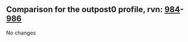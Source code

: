 ## Comparison for the outpost0 profile, rvn: [984](https://github.com/PRO100KatYT/FortniteProfileRevisions/tree/main/profiles/outpost0/984%20outpost0.json)-[986](https://github.com/PRO100KatYT/FortniteProfileRevisions/tree/main/profiles/outpost0/986%20outpost0.json)

No changes
